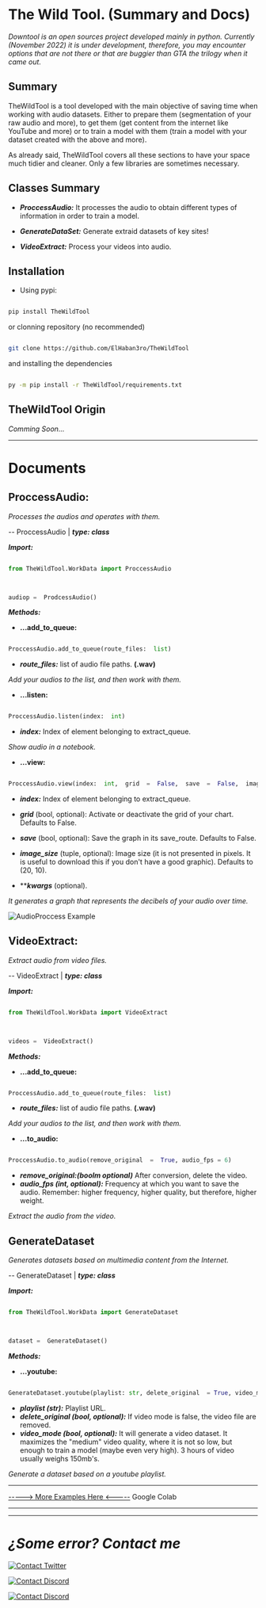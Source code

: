 
#  The Wild Tool. (Summary and Docs)

*Downtool is an open sources project developed mainly in python. Currently (November 2022) it is under development, therefore, you may encounter options that are not there or that are buggier than GTA the trilogy when it came out.*

  
  

##  Summary

TheWildTool is a tool developed with the main objective of saving time when working with audio datasets. Either to prepare them (segmentation of your raw audio and more), to get them (get content from the internet like YouTube and more) or to train a model with them (train a model with your dataset created with the above and more).

  

As already said, TheWildTool covers all these sections to have your space much tidier and cleaner. Only a few libraries are sometimes necessary.

  
  
  

##  Classes Summary

-  ***ProccessAudio:*** It processes the audio to obtain different types of information in order to train a model.

  

-  ***GenerateDataSet:*** Generate extraid datasets of key sites!

  

-  ***VideoExtract:*** Process your videos into audio.

  
  
  

##  Installation

- Using pypi:

```bash

pip install TheWildTool

```

  
  
  

or clonning repository (no recommended)

```bash

git clone https://github.com/ElHaban3ro/TheWildTool

```

and installing the dependencies

```bash

py -m pip install -r TheWildTool/requirements.txt

```

  
  

##  TheWildTool Origin

*Comming Soon...*

  

***

  
  
  

#  Documents

##  **ProccessAudio:**

*Processes the audios and operates with them.*

  

-- ProccessAudio | ***type: class***

  
  

***Import:***

```python

from TheWildTool.WorkData import ProccessAudio

  

audiop =  ProdcessAudio()

```

  
  

***Methods:***

  

-  **...add_to_queue:**

```python

ProccessAudio.add_to_queue(route_files:  list)

```

-  ***route_files:*** list of audio file paths. **(.wav)**

*Add your audios to the list, and then work with them.*

  
  

-  **...listen:**

```python

ProccessAudio.listen(index:  int)

```

-  ***index:*** Index of element belonging to extract_queue.

*Show audio in a notebook.*

  
  

-  **...view:**

```python

ProccessAudio.view(index:  int,  grid  =  False,  save  =  False,  image_size  =  (20,  10),  **kwargs)

```

-  ***index:*** Index of element belonging to extract_queue.

-  ***grid*** (bool, optional): Activate or deactivate the grid of your chart. Defaults to False.

-  ***save*** (bool, optional): Save the graph in its save_route. Defaults to False.

-  ***image_size*** (tuple, optional): Image size (it is not presented in pixels. It is useful to download this if you don't have a good graphic). Defaults to (20, 10).

-  *****kwargs*** (optional).

  
  

*It generates a graph that represents the decibels of your audio over time.*

![AudioProccess Example](https://i.imgur.com/Z9LgW2p.png)

  
  






##  **VideoExtract:**

*Extract audio from video files.*

  

-- VideoExtract | ***type: class***

  
  

***Import:***

```python

from TheWildTool.WorkData import VideoExtract

  

videos =  VideoExtract()

```

  
  

***Methods:***

  

-  **...add_to_queue:**

```python

ProccessAudio.add_to_queue(route_files:  list)

```

-  ***route_files:*** list of audio file paths. **(.wav)**

*Add your audios to the list, and then work with them.*

  
  

-  **...to_audio:**

```python

ProccessAudio.to_audio(remove_original  =  True, audio_fps = 6)

```

-  ***remove_original:(boolm optional)*** After conversion, delete the video.
- ***audio_fps (int, optional):*** Frequency at which you want to save the audio. Remember: higher frequency, higher quality, but therefore, higher weight.

*Extract the audio from the video.*

  
  


  

##  **GenerateDataset**

*Generates datasets based on multimedia content from the Internet.*

  

-- GenerateDataset | ***type: class***

  
  

***Import:***

```python

from TheWildTool.WorkData import GenerateDataset

  

dataset =  GenerateDataset()

```

  
  

***Methods:***

  

-  **...youtube:**

```python

GenerateDataset.youtube(playlist: str, delete_original  = True, video_mode  = False)

```

-  ***playlist (str):*** Playlist URL.
- ***delete_original (bool, optional):*** If video mode is false, the video file are removed.
- ***video_mode (bool, optional):*** It will generate a video dataset. It maximizes the "medium" video quality, where it is not so low, but enough to train a model (maybe even very high). 3 hours of video usually weighs 150mb's.


*Generate a dataset based on a youtube playlist.*

  
***

  

[-----> More Examples Here <-----](https://colab.research.google.com/drive/1ewrPBijlpl3YSqPT6Io5Ho8X1W2Kylkx?usp=sharing) Google Colab

  

***

***

  
  

#  ***¿Some error? Contact me***

  
  

[![Contact Twitter](https://img.shields.io/badge/Twitter-ElHaban3ro-9cf.svg?style=for-the-badge&logo=twitter)](https://twitter.com/ElHaban3ro)

  

[![Contact Discord](https://img.shields.io/badge/Discord-JOIN_TO_MY_DISCORD_SERVER-lightblue?style=for-the-badge&logo=discord)](https://discord.gg/NGp9YbYJ8F)

  

[![Contact Discord](https://img.shields.io/badge/GitHub-ElHaban3ro-lightgray?style=for-the-badge&logo=github)](https://github.com/ElHaban3ro)